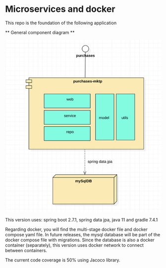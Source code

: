 # Microservices and docker

This repo is the foundation of the following application

** General component diagram **

![architecture](./readme-images/GeneralComponentDiagram.png)

This version uses: spring boot 2.7.1, spring data jpa, java 11 and gradle 7.4.1

Regarding docker, you will find the multi-stage docker file and docker compose yaml file. In future releases, the mysql database will be part of the docker compose file with migrations. Since the database is also a docker container (separately), this version uses docker network to connect between containers.

The current code coverage is 50% using Jacoco library.